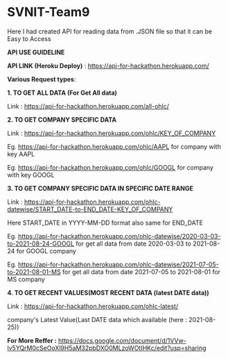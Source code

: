 # SVNIT-Team9

Here I had created API for reading data from .JSON file so that it can be Easy to Access

**API USE GUIDELINE**

**API LINK (Heroku Deploy)** : https://api-for-hackathon.herokuapp.com/

**Various Request types**:

**1. TO GET ALL DATA (For Get All data)**

Link : https://api-for-hackathon.herokuapp.com/all-ohlc/

**2. TO GET COMPANY SPECIFIC DATA**

Link : https://api-for-hackathon.herokuapp.com/ohlc/KEY_OF_COMPANY

Eg. https://api-for-hackathon.herokuapp.com/ohlc/AAPL for company with key AAPL

Eg. https://api-for-hackathon.herokuapp.com/ohlc/GOOGL for company with key GOOGL

**3. TO GET COMPANY SPECIFIC DATA IN SPECIFIC DATE RANGE**

Link : https://api-for-hackathon.herokuapp.com/ohlc-datewise/START_DATE-to-END_DATE-KEY_OF_COMPANY

Here START_DATE in YYYY-MM-DD format also same for END_DATE

Eg. https://api-for-hackathon.herokuapp.com/ohlc-datewise/2020-03-03-to-2021-08-24-GOOGL for get all data from date 2020-03-03 to 2021-08-24 for GOOGL company

Eg. https://api-for-hackathon.herokuapp.com/ohlc-datewise/2021-07-05-to-2021-08-01-MS for get all data from date 2021-07-05 to 2021-08-01 for MS company

**4. TO GET RECENT VALUES(MOST RECENT DATA (latest DATE data))**

Link : https://api-for-hackathon.herokuapp.com/ohlc-latest/ 

company's Latest Value(Last DATE data which available (here : 2021-08-25)) 

**For More Reffer :** https://docs.google.com/document/d/1VVw-lv5YQrM0cSeOoXl9H5aM32pbDXO0MLzoWOtIHKc/edit?usp=sharing
